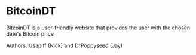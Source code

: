 # BitcoinDT
BitcoinDT is a user-friendly website that provides the user with the chosen date's Bitcoin price

Authors: Usapiff (Nick) and DrPoppyseed (Jay)
